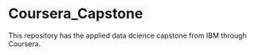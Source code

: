 # Coursera_Capstone
This repository has the applied data dcience capstone from IBM through Coursera.
